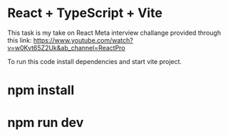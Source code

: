# React + TypeScript + Vite

This task is my take on React Meta interview challange provided through this link:
https://www.youtube.com/watch?v=w0Kvt65Z2Uk&ab_channel=ReactPro

To run this code install dependencies and start vite project.

# npm install
# npm run dev
